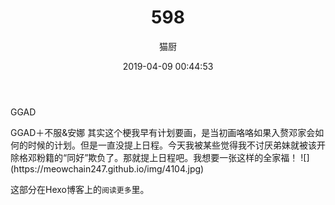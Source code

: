 ﻿---
layout: post
title: 598
date: 2019-04-09 00:44:53
updated: 2019-04-09 00:44:53
comments: true
categories: [Photo]
tags: [ggad, 格邓, 神奇动物在哪里]
permalink: "2433ed_12e45232d"
author: "猫厨"
description: ""
toc: true
---

<p>GGAD</p> 
GGAD＋不服&安娜
其实这个梗我早有计划要画，是当初画咯咯如果入赘邓家会如何的时候的计划。但是一直没提上日程。今天我被某些觉得我不讨厌弟妹就被该开除格邓粉籍的“同好”欺负了。那就提上日程吧。我想要一张这样的全家福！
![](https://meowchain247.github.io/img/4104.jpg)

<!-- more -->  

这部分在Hexo博客上的`阅读更多`里。